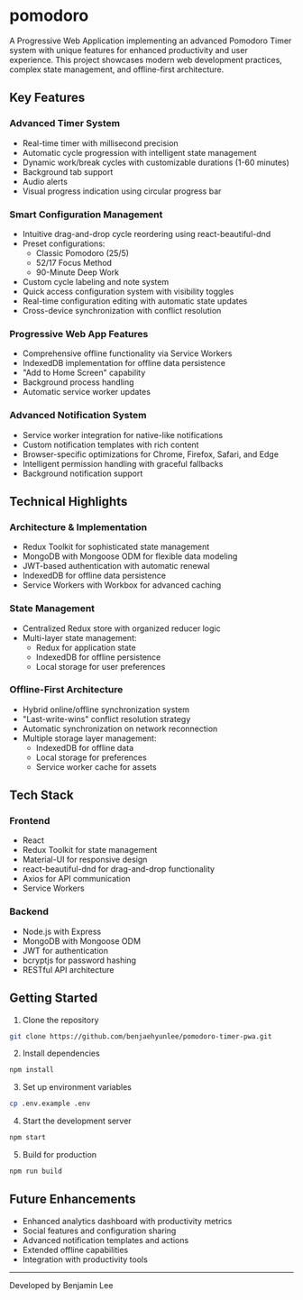 # pomodoro

A Progressive Web Application implementing an advanced Pomodoro Timer system with unique features for enhanced productivity and user experience. This project showcases modern web development practices, complex state management, and offline-first architecture.

## Key Features

### Advanced Timer System
- Real-time timer with millisecond precision
- Automatic cycle progression with intelligent state management
- Dynamic work/break cycles with customizable durations (1-60 minutes)
- Background tab support 
- Audio alerts
- Visual progress indication using circular progress bar

### Smart Configuration Management
- Intuitive drag-and-drop cycle reordering using react-beautiful-dnd
- Preset configurations:
  - Classic Pomodoro (25/5)
  - 52/17 Focus Method
  - 90-Minute Deep Work
- Custom cycle labeling and note system
- Quick access configuration system with visibility toggles
- Real-time configuration editing with automatic state updates
- Cross-device synchronization with conflict resolution

### Progressive Web App Features
- Comprehensive offline functionality via Service Workers
- IndexedDB implementation for offline data persistence
- "Add to Home Screen" capability
- Background process handling
- Automatic service worker updates

### Advanced Notification System
- Service worker integration for native-like notifications
- Custom notification templates with rich content
- Browser-specific optimizations for Chrome, Firefox, Safari, and Edge
- Intelligent permission handling with graceful fallbacks
- Background notification support

## Technical Highlights


### Architecture & Implementation
- Redux Toolkit for sophisticated state management
- MongoDB with Mongoose ODM for flexible data modeling
- JWT-based authentication with automatic renewal
- IndexedDB for offline data persistence
- Service Workers with Workbox for advanced caching


### State Management
- Centralized Redux store with organized reducer logic
- Multi-layer state management:
  - Redux for application state
  - IndexedDB for offline persistence
  - Local storage for user preferences

### Offline-First Architecture
- Hybrid online/offline synchronization system
- "Last-write-wins" conflict resolution strategy
- Automatic synchronization on network reconnection
- Multiple storage layer management:
  - IndexedDB for offline data
  - Local storage for preferences
  - Service worker cache for assets

## Tech Stack

### Frontend
- React 
- Redux Toolkit for state management
- Material-UI for responsive design
- react-beautiful-dnd for drag-and-drop functionality
- Axios for API communication
- Service Workers

### Backend
- Node.js with Express
- MongoDB with Mongoose ODM
- JWT for authentication
- bcryptjs for password hashing
- RESTful API architecture


## Getting Started

1. Clone the repository
```bash
git clone https://github.com/benjaehyunlee/pomodoro-timer-pwa.git
```

2. Install dependencies
```bash
npm install
```

3. Set up environment variables
```bash
cp .env.example .env
```

4. Start the development server
```bash
npm start
```

5. Build for production
```bash
npm run build
```

## Future Enhancements
- Enhanced analytics dashboard with productivity metrics
- Social features and configuration sharing
- Advanced notification templates and actions
- Extended offline capabilities
- Integration with productivity tools



---

Developed by Benjamin Lee

